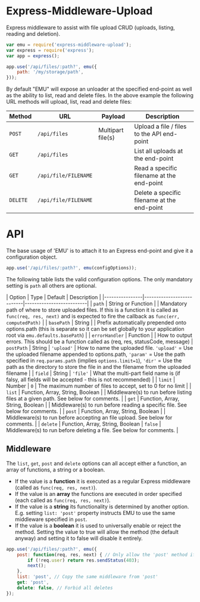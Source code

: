 Express-Middleware-Upload
=========================
Express middleware to assist with file upload CRUD (uploads, listing, reading and deletion).


```javascript
var emu = require('express-middleware-upload');
var express = require('express');
var app = express();

app.use('/api/files/:path?', emu({
	path: '/my/storage/path',
}));
```

By default "EMU" will expose an unloader at the specified end-point as well as the ability to list, read and delete files.
In the above example the following URL methods will upload, list, read and delete files:

| Method   | URL                  | Payload           | Description                                 |
|----------|----------------------|-------------------|---------------------------------------------|
| `POST`   | `/api/files`         | Multipart file(s) | Upload a file / files to the API end-point  |
| `GET`    | `/api/files`         |                   | List all uploads at the end-point           |
| `GET`    | `/api/file/FILENAME` |                   | Read a specific filename at the end-point   |
| `DELETE` | `/api/file/FILENAME` |                   | Delete a specific filename at the end-point |



API
===

The base usage of 'EMU' is to attach it to an Express end-point and give it a configuration object.

```javascript
app.use('/api/files/:path?', emu(configOptions));
```

The following table lists the valid configuration options. The only mandatory setting is `path` all others are optional.

| Option         | Type                      | Default    | Description |
|----------------|---------------------------|--------------------------|
| `path`         | String or Function        |            | Mandatory path of where to store uploaded files. If this is a function it is called as `func(req, res, next)` and is expected to fire the callback as `func(err, computedPath)` |
| `basePath`     | String                    |            | Prefix automatically prepended onto options.path (this is separate so it can be set globally to your application root via `emu.defaults.basePath`) |
| `errorHandler` | Function                  |            | How to output errors. This should be a function called as (req, res, statusCode, message)
| `postPath`     | String                    | `'upload'` | How to name the uploaded file. `'upload'` = Use the uploaded filename appended to options.path, `'param'` = Use the path specified in `req.params.path` (implies `options.limit=1`), `'dir'` = Use the path as the directory to store the file in and the filename from the uploaded filename |
| `field`        | String                    | `'file'`   | What the multi-part field name is (if falsy, all fields will be accepted - this is not recommended) |
| `limit`        | Number                    | `0`        | The maximum number of files to accept, set to 0 for no limit |
| `list`         | Function, Array, String, Boolean |         | Middleware(s) to run before listing files at a given path. See below for comments. |
| `get`          | Function, Array, String, Boolean |         | Middleware(s) to run before reading a specific file. See below for comments. |
| `post`         | Function, Array, String, Boolean |         | Middleware(s) to run before accepting an file upload. See below for comments. |
| `delete`       | Function, Array, String, Boolean | `false` | Middleware(s) to run before deleting a file. See below for comments. |


Middleware
----------
The `list`, `get`, `post` and `delete` options can all accept either a function, an array of functions, a string or a boolean.

* If the value is a **function** it is executed as a regular Express middleware (called as `func(req, res, next)`).
* If the value is an **array** the functions are executed in order specified (each called as `func(req, res, next)`).
* If the value is a **string** its functionality is determined by another option. E.g. setting `list: 'post'` property instructs EMU to use the same middleware specified in `post`.
* If the value is a **boolean** it is used to universally enable or reject the method. Setting the value to true will allow the method (the default anyway) and setting it to false will disable it entirely.

```javascript
app.use('/api/files/:path?', emu({
	post: function(req, res, next) { // Only allow the 'post' method if the user is valid (this assumes something like Passport to provide the `req.user` object)
		if (!req.user) return res.sendStatus(403);
		next();
	},
	list: 'post', // Copy the same middleware from 'post'
	get: 'post', 
	delete: false, // Forbid all deletes
});
```
